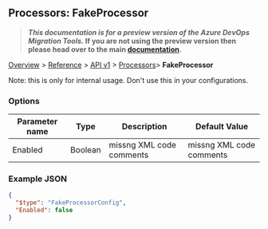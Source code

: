 ## Processors: FakeProcessor

>**_This documentation is for a preview version of the Azure DevOps Migration Tools._ If you are not using the preview version then please head over to the main [documentation](https://nkdagility.github.io/azure-devops-migration-tools).**

[Overview](../../../index.md) > [Reference](../../index.md) > [API v1](../index.md) > [Processors](index.md)> **FakeProcessor**

Note: this is only for internal usage. Don't use this in your configurations.

### Options

| Parameter name         | Type    | Description                              | Default Value                            |
|------------------------|---------|------------------------------------------|------------------------------------------|
| Enabled | Boolean | missng XML code comments | missng XML code comments |


### Example JSON

```JSON
{
  "$type": "FakeProcessorConfig",
  "Enabled": false
}
```